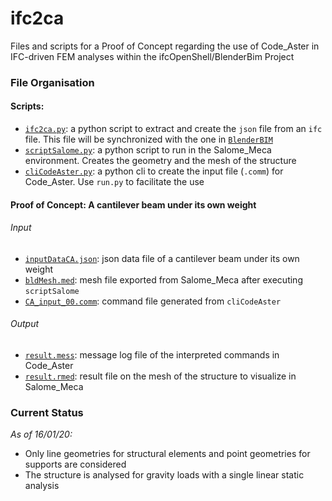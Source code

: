# ifc2ca
Files and scripts for a Proof of Concept regarding the use of Code_Aster in IFC-driven FEM analyses within the ifcOpenShell/BlenderBim Project

### File Organisation
#### Scripts:
- [`ifc2ca.py`](ifc2ca.py): a python script to extract and create the `json` file from an `ifc` file. This file will be synchronized with the one in [`BlenderBIM`](https://github.com/IfcOpenShell/IfcOpenShell/tree/v0.6.0/src/ifcblenderexport)
- [`scriptSalome.py`](scriptSalome.py): a python script to run in the Salome_Meca environment. Creates the geometry and the mesh of the structure
- [`cliCodeAster.py`](cliCodeAster.py): a python cli to create the input file (`.comm`) for Code_Aster. Use `run.py` to facilitate the use

#### Proof of Concept: A cantilever beam under its own weight
###### Input
- [`inputDataCA.json`](inputDataCA.json): json data file of a cantilever beam under its own weight
- [`bldMesh.med`](CodeAsterModel-CantileverBeam/bldMesh.med): mesh file exported from Salome_Meca after executing `scriptSalome`
- [`CA_input_00.comm`](CodeAsterModel-CantileverBeam/CA_input_00.comm): command file generated from `cliCodeAster`

###### Output
- [`result.mess`](CodeAsterModel-CantileverBeam/result.mess): message log file of the interpreted commands in Code_Aster
- [`result.rmed`](CodeAsterModel-CantileverBeam/result.rmed): result file on the mesh of the structure to visualize in Salome_Meca

### Current Status
_As of 16/01/20:_
- Only line geometries for structural elements and point geometries for supports are considered
- The structure is analysed for gravity loads with a single linear static analysis
